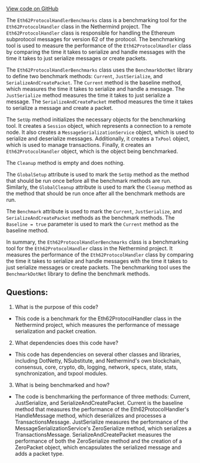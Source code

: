[View code on GitHub](https://github.com/nethermindeth/nethermind/Nethermind.Network.Benchmark/Eth62ProtocolHandlerBenchmarks.cs)

The `Eth62ProtocolHandlerBenchmarks` class is a benchmarking tool for the `Eth62ProtocolHandler` class in the Nethermind project. The `Eth62ProtocolHandler` class is responsible for handling the Ethereum subprotocol messages for version 62 of the protocol. The benchmarking tool is used to measure the performance of the `Eth62ProtocolHandler` class by comparing the time it takes to serialize and handle messages with the time it takes to just serialize messages or create packets.

The `Eth62ProtocolHandlerBenchmarks` class uses the `BenchmarkDotNet` library to define two benchmark methods: `Current`, `JustSerialize`, and `SerializeAndCreatePacket`. The `Current` method is the baseline method, which measures the time it takes to serialize and handle a message. The `JustSerialize` method measures the time it takes to just serialize a message. The `SerializeAndCreatePacket` method measures the time it takes to serialize a message and create a packet.

The `SetUp` method initializes the necessary objects for the benchmarking tool. It creates a `Session` object, which represents a connection to a remote node. It also creates a `MessageSerializationService` object, which is used to serialize and deserialize messages. Additionally, it creates a `TxPool` object, which is used to manage transactions. Finally, it creates an `Eth62ProtocolHandler` object, which is the object being benchmarked.

The `Cleanup` method is empty and does nothing.

The `GlobalSetup` attribute is used to mark the `SetUp` method as the method that should be run once before all the benchmark methods are run. Similarly, the `GlobalCleanup` attribute is used to mark the `Cleanup` method as the method that should be run once after all the benchmark methods are run.

The `Benchmark` attribute is used to mark the `Current`, `JustSerialize`, and `SerializeAndCreatePacket` methods as the benchmark methods. The `Baseline = true` parameter is used to mark the `Current` method as the baseline method.

In summary, the `Eth62ProtocolHandlerBenchmarks` class is a benchmarking tool for the `Eth62ProtocolHandler` class in the Nethermind project. It measures the performance of the `Eth62ProtocolHandler` class by comparing the time it takes to serialize and handle messages with the time it takes to just serialize messages or create packets. The benchmarking tool uses the `BenchmarkDotNet` library to define the benchmark methods.
## Questions: 
 1. What is the purpose of this code?
- This code is a benchmark for the Eth62ProtocolHandler class in the Nethermind project, which measures the performance of message serialization and packet creation.

2. What dependencies does this code have?
- This code has dependencies on several other classes and libraries, including DotNetty, NSubstitute, and Nethermind's own blockchain, consensus, core, crypto, db, logging, network, specs, state, stats, synchronization, and txpool modules.

3. What is being benchmarked and how?
- The code is benchmarking the performance of three methods: Current, JustSerialize, and SerializeAndCreatePacket. Current is the baseline method that measures the performance of the Eth62ProtocolHandler's HandleMessage method, which deserializes and processes a TransactionsMessage. JustSerialize measures the performance of the MessageSerializationService's ZeroSerialize method, which serializes a TransactionsMessage. SerializeAndCreatePacket measures the performance of both the ZeroSerialize method and the creation of a ZeroPacket object, which encapsulates the serialized message and adds a packet type.